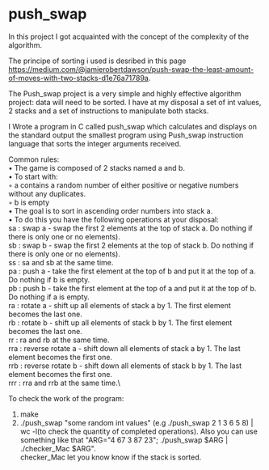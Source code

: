 # push_swap
In this project I got acquainted with the concept of the complexity of the algorithm.

The principe of sorting i used is desribed in this page https://medium.com/@jamierobertdawson/push-swap-the-least-amount-of-moves-with-two-stacks-d1e76a71789a.

The Push_swap project is a very simple and highly effective algorithm project: data will
need to be sorted. I have at my disposal a set of int values, 2 stacks and a set of
instructions to manipulate both stacks.

I Wrote a program in C called push_swap which calculates and displays
on the standard output the smallest program using Push_swap instruction language that
sorts the integer arguments received.

Common rules:\
• The game is composed of 2 stacks named a and b.\
• To start with:\
◦ a contains a random number of either positive or negative numbers without
any duplicates.\
◦ b is empty\
• The goal is to sort in ascending order numbers into stack a.\
• To do this you have the following operations at your disposal:\
sa : swap a - swap the first 2 elements at the top of stack a. Do nothing if there
is only one or no elements).\
sb : swap b - swap the first 2 elements at the top of stack b. Do nothing if there
is only one or no elements).\
ss : sa and sb at the same time.\
pa : push a - take the first element at the top of b and put it at the top of a. Do
nothing if b is empty.\
pb : push b - take the first element at the top of a and put it at the top of b. Do
nothing if a is empty.\
ra : rotate a - shift up all elements of stack a by 1. The first element becomes
the last one.\
rb : rotate b - shift up all elements of stack b by 1. The first element becomes
the last one.\
rr : ra and rb at the same time.\
rra : reverse rotate a - shift down all elements of stack a by 1. The last element
becomes the first one.\
rrb : reverse rotate b - shift down all elements of stack b by 1. The last element
becomes the first one.\
rrr : rra and rrb at the same time.\

To check the work of the program:
1. make
2. ./push_swap "some random int values" (e.g ./push_swap 2 1 3 6 5 8) | wc -l(to check the quantity of completed operations). 
Also you can use something like that   "ARG="4 67 3 87 23"; ./push_swap $ARG | ./checker_Mac $ARG".  
checker_Mac let you know know if the stack is sorted. 
